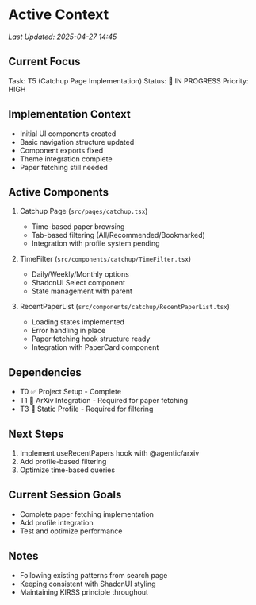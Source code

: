 # Active Context
*Last Updated: 2025-04-27 14:45*

## Current Focus
Task: T5 (Catchup Page Implementation)
Status: 🔄 IN PROGRESS
Priority: HIGH

## Implementation Context
- Initial UI components created
- Basic navigation structure updated
- Component exports fixed
- Theme integration complete
- Paper fetching still needed

## Active Components
1. Catchup Page (`src/pages/catchup.tsx`)
   - Time-based paper browsing
   - Tab-based filtering (All/Recommended/Bookmarked)
   - Integration with profile system pending

2. TimeFilter (`src/components/catchup/TimeFilter.tsx`)
   - Daily/Weekly/Monthly options
   - ShadcnUI Select component
   - State management with parent

3. RecentPaperList (`src/components/catchup/RecentPaperList.tsx`)
   - Loading states implemented
   - Error handling in place
   - Paper fetching hook structure ready
   - Integration with PaperCard component

## Dependencies
- T0 ✅ Project Setup - Complete
- T1 🔄 ArXiv Integration - Required for paper fetching
- T3 🔄 Static Profile - Required for filtering

## Next Steps
1. Implement useRecentPapers hook with @agentic/arxiv
2. Add profile-based filtering
3. Optimize time-based queries

## Current Session Goals
- Complete paper fetching implementation
- Add profile integration
- Test and optimize performance

## Notes
- Following existing patterns from search page
- Keeping consistent with ShadcnUI styling
- Maintaining KIRSS principle throughout